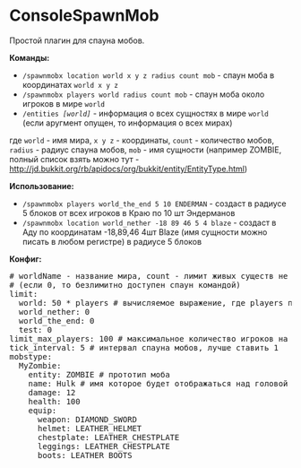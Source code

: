 ConsoleSpawnMob
===============

Простой плагин для спауна мобов.

<b>Команды:</b>
<ul>
<li><code>/spawnmobx location world x y z radius count mob</code> - спаун моба в координатах <code>world x y z</code></li>
<li><code>/spawnmobx players world radius count mob</code> - спаун моба около игроков в мире <code>world</code></li>
<li><code>/entities <i>[world]</i></code> - информация о всех сущностях в мире <code>world</code> (если аругмент опущен, то информация о всех мирах)</li>
</ul>

где <code>world</code> - имя мира, <code>x y z</code> - координаты, <code>count</code> - количество мобов,
<code>radius</code> - радиус спауна мобов,
<code>mob</code> - имя сущности (например ZOMBIE, полный список взять можно тут - http://jd.bukkit.org/rb/apidocs/org/bukkit/entity/EntityType.html)

<b>Использование:</b>
<ul>
<li><code>/spawnmobx players world_the_end 5 10 ENDERMAN</code> - создаст в радиусе 5 блоков от всех игроков в Краю по 10 шт Эндерманов</li>
<li><code>/spawnmobx location world_nether -18 89 46 5 4 blaze</code> - создаст в Аду по координатам -18,89,46 4шт Blaze (имя сущности можно писать в любом регистре) в радиусе 5 блоков</li>
</ul>

<b>Конфиг:</b>
<pre>
# worldName - название мира, count - лимит живых существ не включая игроков
# (если 0, то безлимитно доступен спаун командой)
limit:
  world: 50 * players # вычисляемое выражение, где players переменная с количеством игроков
  world_nether: 0
  world_the_end: 0
  test: 0
limit_max_players: 100 # максимальное количество игроков на сервере (цифра не ограничивает их, нужна для вычислений)
tick_interval: 5 # интервал спауна мобов, лучше ставить 1
mobstype:
  MyZombie:
    entity: ZOMBIE # прототип моба
    name: Hulk # имя которое будет отображаться над головой
    damage: 12
    health: 100
    equip:
      weapon: DIAMOND_SWORD
      helmet: LEATHER_HELMET
      chestplate: LEATHER_CHESTPLATE
      leggings: LEATHER_CHESTPLATE
      boots: LEATHER_BOOTS
</pre>
